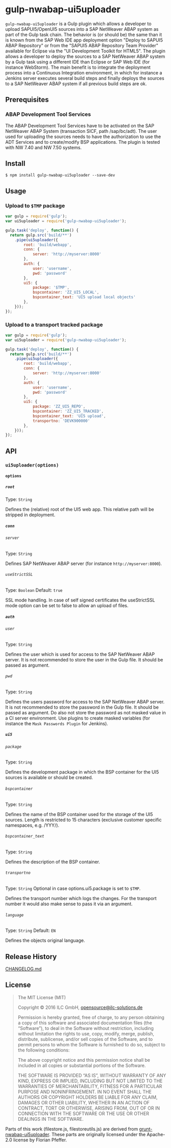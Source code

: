 # gulp-nwabap-ui5uploader

`gulp-nwabap-ui5uploader` is a Gulp plugin which allows a developer to upload SAPUI5/OpenUI5 sources into a SAP NetWeaver ABAP system as part of the Gulp task chain. The behavior is (or should be) the same than it is known from the SAP Web IDE app deployment option "Deploy to SAPUI5 ABAP Repository" or from the "SAPUI5 ABAP Repository Team Provider" available for Eclipse via the "UI Development Toolkit for HTML5".
The plugin allows a developer to deploy the sources to a SAP NetWeaver ABAP system by a Gulp task using a different IDE than Eclipse or SAP Web IDE (for instance WebStorm). The main benefit is to integrate the deployment process into a Continuous Integration environment, in which for instance a Jenkins server executes several build steps and finally deploys the sources to a SAP NetWeaver ABAP system if all previous build steps are ok.  

## Prerequisites

### ABAP Development Tool Services
The ABAP Development Tool Services have to be activated on the SAP NetWeaver ABAP System (transaction SICF, path /sap/bc/adt).
The user used for uploading the sources needs to have the authorization to use the ADT Services and to create/modify BSP applications.
The plugin is tested with NW 7.40 and NW 7.50 systems.

## Install

```
$ npm install gulp-nwabap-ui5uploader --save-dev
```

## Usage

### Upload to `$TMP` package

```js
var gulp = require('gulp');
var ui5uploader = require('gulp-nwabap-ui5uploader');

gulp.task('deploy', function() {
  return gulp.src('build/**')
    .pipe(ui5uploader({
        root: 'build/webapp',
        conn: {
            server: 'http://myserver:8000'
        },
        auth: {
            user: 'username',
            pwd: 'password'
        },
        ui5: {
            package: '$TMP',
            bspcontainer: 'ZZ_UI5_LOCAL',
            bspcontainer_text: 'UI5 upload local objects'
        },
    }));
});
```


### Upload to a transport tracked package

```js
var gulp = require('gulp');
var ui5uploader = require('gulp-nwabap-ui5uploader');

gulp.task('deploy', function() {
  return gulp.src('build/**')
    .pipe(ui5uploader({
        root: 'build/webapp',
        conn: {
            server: 'http://myserver:8000'
        },
        auth: {
            user: 'username',
            pwd: 'password'
        },
        ui5: {
            package: 'ZZ_UI5_REPO',
            bspcontainer: 'ZZ_UI5_TRACKED',
            bspcontainer_text: 'UI5 upload',
            transportno: 'DEVK900000'
        },
    }));
});
```

## API

### `ui5uploader(options)`

#### `options`

##### `root`
Type: `String`

Defines the (relative) root of the UI5 web app. This relative path will be stripped in deployment.

##### `conn`

###### `server`
Type: `String`

Defines SAP NetWeaver ABAP server (for instance `http://myserver:8000`).

###### `useStrictSSL`
Type: `Boolean`
Default: `true`

SSL mode handling. In case of self signed certificates the useStrictSSL mode option can be set to false to allow an upload of files.


##### `auth`

###### `user`
Type: `String`

Defines the user which is used for access to the SAP NetWeaver ABAP server. It is not recommended to store the user in the Gulp file. It should be passed as argument.

###### `pwd`
Type: `String`

Defines the users password for access to the SAP NetWeaver ABAP server. It is not recommended to store the password in the Gulp file. It should be passed as argument. Do also not store the password as not masked value in a CI server environment. Use plugins to create masked variables (for instance the `Mask Passwords Plugin` for Jenkins).

##### `ui5`

###### `package`
Type: `String`

Defines the development package in which the BSP container for the UI5 sources is available or should be created.

###### `bspcontainer`
Type: `String`

Defines the name of the BSP container used for the storage of the UI5 sources. Length is restricted to 15 characters (exclusive customer specific namespaces, e.g. /YYY/).

###### `bspcontainer_text`
Type: `String`

Defines the description of the BSP container.

###### `transportno`
Type: `String`
Optional in case options.ui5.package is set to `$TMP`.

Defines the transport number which logs the changes. For the transport number it would also make sense to pass it via an argument.

###### `language`
Type: `String`
Default: `EN`

Defines the objects original language.


## Release History

[CHANGELOG.md](CHANGELOG.md)

## License

> The MIT License (MIT)
>
> Copyright © 2016 ILC GmbH, opensource@ilc-solutions.de
>
> Permission is hereby granted, free of charge, to any person obtaining a copy of
> this software and associated documentation files (the “Software”), to deal in
> the Software without restriction, including without limitation the rights to
> use, copy, modify, merge, publish, distribute, sublicense, and/or sell copies of
> the Software, and to permit persons to whom the Software is furnished to do so,
> subject to the following conditions:
>
> The above copyright notice and this permission notice shall be included in all
> copies or substantial portions of the Software.
>
> THE SOFTWARE IS PROVIDED “AS IS”, WITHOUT WARRANTY OF ANY KIND, EXPRESS OR
> IMPLIED, INCLUDING BUT NOT LIMITED TO THE WARRANTIES OF MERCHANTABILITY, FITNESS
> FOR A PARTICULAR PURPOSE AND NONINFRINGEMENT. IN NO EVENT SHALL THE AUTHORS OR
> COPYRIGHT HOLDERS BE LIABLE FOR ANY CLAIM, DAMAGES OR OTHER LIABILITY, WHETHER
> IN AN ACTION OF CONTRACT, TORT OR OTHERWISE, ARISING FROM, OUT OF OR IN
> CONNECTION WITH THE SOFTWARE OR THE USE OR OTHER DEALINGS IN THE SOFTWARE.

Parts of this work (filestore.js, filestoreutils.js) are derived from
[grunt-nwabap-ui5uploader](https://github.com/pfefferf/grunt-nwabap-ui5uploader).
These parts are originally licensed under the Apache-2.0 license by Florian Pfeffer.
